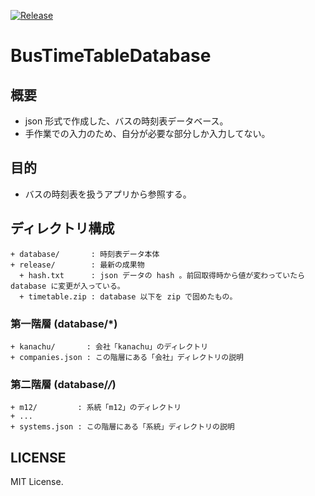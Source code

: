 [![Release](https://github.com/asabon/BusTimeTableDatabase/actions/workflows/release.yml/badge.svg?branch=main)](https://github.com/asabon/BusTimeTableDatabase/actions/workflows/release.yml)

# BusTimeTableDatabase

## 概要

* json 形式で作成した、バスの時刻表データベース。
* 手作業での入力のため、自分が必要な部分しか入力してない。

## 目的

* バスの時刻表を扱うアプリから参照する。

## ディレクトリ構成

```text
+ database/       : 時刻表データ本体
+ release/        : 最新の成果物
  + hash.txt      : json データの hash 。前回取得時から値が変わっていたら database に変更が入っている。
  + timetable.zip : database 以下を zip で固めたもの。
```

### 第一階層 (database/*)

```text
+ kanachu/       : 会社「kanachu」のディレクトリ
+ companies.json : この階層にある「会社」ディレクトリの説明
```

### 第二階層 (database/*/*)

```text
+ m12/         : 系統「m12」のディレクトリ
+ ...
+ systems.json : この階層にある「系統」ディレクトリの説明
```

## LICENSE

MIT License.

